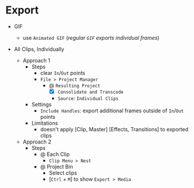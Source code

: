 
<!--####################################################################################################################-->
# Export
<!--####################################################################################################################-->

  - GIF
    - use `Animated GIF` (*regular `GIF` exports individual frames*)

  - All Clips, Individually
    - Approach 1
      - Steps
        - clear `In`/`Out` points
        - `File > Project Manager`
          - @ `Resulting Project`
            - [x] `Consolidate and Transcode`
            - `Source`: `Individual Clips`
      - Settings
        - `Include Handles`: export additional frames outside of `In`/`Out` points
      - Limitations
        - doesn't apply [Clip, Master] [Effects, Transitions] to exported clips
    - Approach 2
      - Steps
        - @ Each Clip
          - `Clip Menu > Nest`
        - @ Project Bin
          - Select clips
          - [`Ctrl` + `M`] to show `Export > Media`

